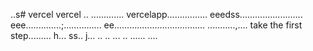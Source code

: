 ..s# vercel
vercel
..
.............
vercelapp................
eeedss.........................
eee..............;...............
 ee....................................
...........,....
 take the first step.........
h...
ss..
j...
..
..
...
..
......
....

